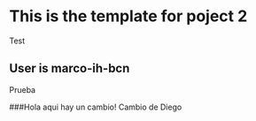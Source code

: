 # This is the template for poject 2
Test
## User is marco-ih-bcn
Prueba

###Hola aqui hay un cambio!
Cambio de Diego

